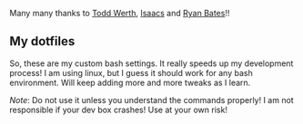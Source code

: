 Many many thanks to [Todd Werth](https://github.com/twerth/dotfiles "todd's dotfiles"), [Isaacs](https://github.com/isaacs/dotfiles "isaacs's dotfiles") and [Ryan Bates](https://github.com/ryanb/dotfiles "ryan's dotfiles")!!

## My dotfiles
So, these are my custom bash settings. It really speeds up my development process! I am using linux, but I guess it should work for any bash environment. Will keep adding more and more tweaks as I learn.

*Note*: Do not use it unless you understand the commands properly! I am not responsible if your dev box crashes! Use at your own risk!
